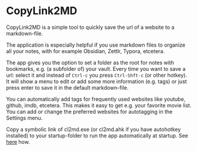 # CopyLink2MD

CopyLink2MD is a simple tool to quickly save the url of a website to a markdown-file.

The application is especially helpful if you use markdown files to organize all your notes, with for example Obsidian, Zettlr, Typora, etcetera. 

The app gives you the option to set a folder as the root for notes with bookmarks, e.g. (a subfolder of) your vault. Every time you want to save a url: select it and instead of `Ctrl-c` you press `Ctrl-Shft-c` (or other hotkey). It will show a menu to edit or add some more information (e.g. tags) or just press enter to save it in the default markdown-file. 

You can automatically add tags for frequently used websites like youtube, github, imdb, etcetera. This makes it easy to get e.g. your favorite movie list. You can add or change the preferred websites for autotagging in the Settings menu.

Copy a symbolic link of cl2md.exe (or cl2md.ahk if you have autohotkey installed) to your startup-folder to run the app automatically at startup. See <a href="https://support.microsoft.com/en-us/windows/add-an-app-to-run-automatically-at-startup-in-windows-10-150da165-dcd9-7230-517b-cf3c295d89dd">here</a> how.

